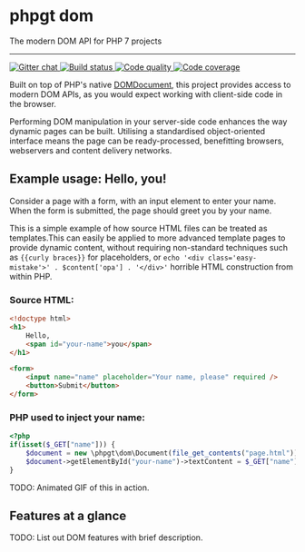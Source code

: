# phpgt dom
The modern DOM API for PHP 7 projects

***

<a href="https://gitter.im/phpgt/dom" target="_blank">
    <img src="https://img.shields.io/gitter/room/phpgt/dom.svg?style=flat-square" alt="Gitter chat" />
</a>
<a href="https://circleci.com/gh/phpgt/dom" target="_blank">
    <img src="https://img.shields.io/circleci/project/phpgt/dom/master.svg?style=flat-square" alt="Build status" />
</a>
<a href="https://scrutinizer-ci.com/g/phpgt/dom" target="_blank">
    <img src="https://img.shields.io/scrutinizer/g/phpgt/dom/master.svg?style=flat-square" alt="Code quality" />
</a>
<a href="https://scrutinizer-ci.com/g/phpgt/dom" target="_blank">
    <img src="https://img.shields.io/scrutinizer/coverage/g/phpgt/dom/master.svg?style=flat-square" alt="Code coverage" />
</a>

Built on top of PHP's native [DOMDocument](http://php.net/manual/en/book.dom.php), this project provides access to modern DOM APIs, as you would expect working with client-side code in the browser.

Performing DOM manipulation in your server-side code enhances the way dynamic pages can be built. Utilising a standardised object-oriented interface means the page can be ready-processed, benefitting browsers, webservers and content delivery networks.

## Example usage: Hello, you!

Consider a page with a form, with an input element to enter your name. When the form is submitted, the page should greet you by your name.

This is a simple example of how source HTML files can be treated as templates.This can easily be applied to more advanced template pages to provide dynamic content, without requiring non-standard techniques such as `{{curly braces}}` for placeholders, or `echo '<div class='easy-mistake'>' . $content['opa'] . '</div>'` horrible HTML construction from within PHP.

### Source HTML:

```html
<!doctype html>
<h1>
    Hello,
    <span id="your-name">you</span>
</h1>

<form>
    <input name="name" placeholder="Your name, please" required />
    <button>Submit</button>
</form>
```

### PHP used to inject your name:

```php
<?php
if(isset($_GET["name"])) {
    $document = new \phpgt\dom\Document(file_get_contents("page.html"));
    $document->getElementById("your-name")->textContent = $_GET["name"];
}
```

TODO: Animated GIF of this in action.

## Features at a glance

TODO: List out DOM features with brief description.
